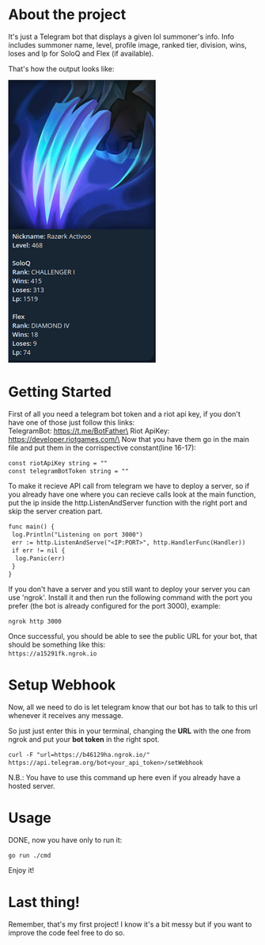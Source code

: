 # About the project

It's just a Telegram bot that displays a given lol summoner's info.
Info includes summoner name, level, profile image, ranked tier, division, wins, loses and lp for SoloQ and Flex (if available).

That's how the output looks like:

![alt text](/BotShowCase.png)

# Getting Started

First of all you need a telegram bot token and a riot api key, if you don't have one of those just follow this links:\
TelegramBot: https://t.me/BotFather\
Riot ApiKey: https://developer.riotgames.com/\
Now that you have them go in the main file and put them in the corrispective constant(line 16-17):
```
const riotApiKey string = ""
const telegramBotToken string = ""
```
To make it recieve API call from telegram we have to deploy a server, so if you already have one where you can recieve calls look at the main function, put the ip inside the http.ListenAndServer function with the right port and skip the server creation part.

```
func main() {
 log.Println("Listening on port 3000")
 err := http.ListenAndServe("<IP:PORT>", http.HandlerFunc(Handler))
 if err != nil {
  log.Panic(err)
 }
}
```

If you don't have a server and you still want to deploy your server you can use 'ngrok'.
Install it and then run the following command with the port you prefer (the bot is already configured for the port 3000), example:

```
ngrok http 3000
```

Once successful, you should be able to see the public URL for your bot,
that should be something like this: \
`https://a15291fk.ngrok.io`

# Setup Webhook

Now, all we need to do is let telegram know that our bot has to talk to this url whenever it receives any message.

So just just enter this in your terminal, changing the **URL** with the one from ngrok and put your **bot token** in the right spot.

```
curl -F "url=https://b46129ha.ngrok.io/"  https://api.telegram.org/bot<your_api_token>/setWebhook
```

N.B.: You have to use this command up here even if you already have a hosted server. 
# Usage

DONE, now you have only to run it:
```
go run ./cmd 
```
Enjoy it!

# Last thing!

Remember, that's my first project! I know it's a bit messy but if you want to improve the code feel free to do so.
